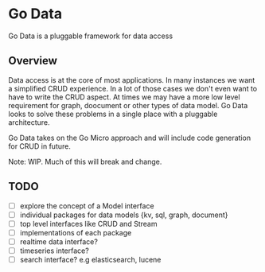 # Go Data

Go Data is a pluggable framework for data access

## Overview

Data access is at the core of most applications. In many instances we want a simplified CRUD experience. 
In a lot of those cases we don't even want to have to write the CRUD aspect. At times we may have a more 
low level requirement for graph, doocument or other types of data model. Go Data looks to solve these problems 
in a single place with a pluggable architecture.

Go Data takes on the Go Micro approach and will include code generation for CRUD in future.

Note: WIP. Much of this will break and change.

## TODO 

- [ ] explore the concept of a Model interface
- [ ] individual packages for data models {kv, sql, graph, document}
- [ ] top level interfaces like CRUD and Stream
- [ ] implementations of each package
- [ ] realtime data interface?
- [ ] timeseries interface?
- [ ] search interface? e.g elasticsearch, lucene
